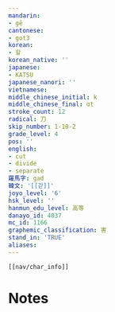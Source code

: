 ```yaml
---
mandarin:
- gē
cantonese:
- got3
korean:
- 할
korean_native: ''
japanese:
- KATSU
japanese_nanori: ''
vietnamese:
middle_chinese_initial: k
middle_chinese_final: ɑt
stroke_count: 12
radical: 刀
skip_number: 1-10-2
grade_level: 4
pos: ''
english:
- cut
- divide
- separate
羅馬字: gad
韓文: '[[갇]]'
joyo_level: '6'
hsk_level: ''
hanmun_edu_level: 高等
danayo_id: 4037
mc_id: 1166
graphemic_classification: 害
stand_in: 'TRUE'
aliases:
---
```

```meta-bind-embed
[[nav/char_info]]
```

# Notes
